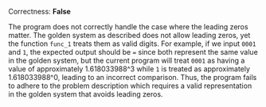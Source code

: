 Correctness: **False**

The program does not correctly handle the case where the leading zeros matter. The golden system as described does not allow leading zeros, yet the function `func_1` treats them as valid digits. For example, if we input `0001` and `1`, the expected output should be `=` since both represent the same value in the golden system, but the current program will treat `0001` as having a value of approximately 1.618033988^3 while `1` is treated as approximately 1.618033988^0, leading to an incorrect comparison. Thus, the program fails to adhere to the problem description which requires a valid representation in the golden system that avoids leading zeros.